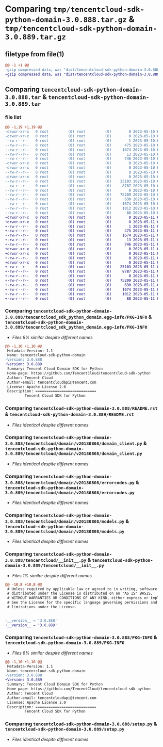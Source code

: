 # Comparing `tmp/tencentcloud-sdk-python-domain-3.0.888.tar.gz` & `tmp/tencentcloud-sdk-python-domain-3.0.889.tar.gz`

## filetype from file(1)

```diff
@@ -1 +1 @@
-gzip compressed data, was "dist/tencentcloud-sdk-python-domain-3.0.888.tar", last modified: Wed May 10 02:05:55 2023, max compression
+gzip compressed data, was "dist/tencentcloud-sdk-python-domain-3.0.889.tar", last modified: Thu May 11 02:39:03 2023, max compression
```

## Comparing `tencentcloud-sdk-python-domain-3.0.888.tar` & `tencentcloud-sdk-python-domain-3.0.889.tar`

### file list

```diff
@@ -1,19 +1,19 @@
-drwxr-xr-x   0 root         (0) root         (0)        0 2023-05-10 02:05:55.000000 tencentcloud-sdk-python-domain-3.0.888/
-drwxr-xr-x   0 root         (0) root         (0)        0 2023-05-10 02:05:55.000000 tencentcloud-sdk-python-domain-3.0.888/tencentcloud_sdk_python_domain.egg-info/
--rw-r--r--   0 root         (0) root         (0)        1 2023-05-10 02:05:55.000000 tencentcloud-sdk-python-domain-3.0.888/tencentcloud_sdk_python_domain.egg-info/dependency_links.txt
--rw-r--r--   0 root         (0) root         (0)      475 2023-05-10 02:05:55.000000 tencentcloud-sdk-python-domain-3.0.888/tencentcloud_sdk_python_domain.egg-info/SOURCES.txt
--rw-r--r--   0 root         (0) root         (0)     1674 2023-05-10 02:05:55.000000 tencentcloud-sdk-python-domain-3.0.888/tencentcloud_sdk_python_domain.egg-info/PKG-INFO
--rw-r--r--   0 root         (0) root         (0)       13 2023-05-10 02:05:55.000000 tencentcloud-sdk-python-domain-3.0.888/tencentcloud_sdk_python_domain.egg-info/top_level.txt
--rw-r--r--   0 root         (0) root         (0)      746 2023-05-10 02:05:55.000000 tencentcloud-sdk-python-domain-3.0.888/README.rst
-drwxr-xr-x   0 root         (0) root         (0)        0 2023-05-10 02:05:55.000000 tencentcloud-sdk-python-domain-3.0.888/tencentcloud/
-drwxr-xr-x   0 root         (0) root         (0)        0 2023-05-10 02:05:55.000000 tencentcloud-sdk-python-domain-3.0.888/tencentcloud/domain/
--rw-r--r--   0 root         (0) root         (0)        0 2023-05-10 02:05:55.000000 tencentcloud-sdk-python-domain-3.0.888/tencentcloud/domain/__init__.py
-drwxr-xr-x   0 root         (0) root         (0)        0 2023-05-10 02:05:55.000000 tencentcloud-sdk-python-domain-3.0.888/tencentcloud/domain/v20180808/
--rw-r--r--   0 root         (0) root         (0)    25103 2023-05-10 02:05:55.000000 tencentcloud-sdk-python-domain-3.0.888/tencentcloud/domain/v20180808/domain_client.py
--rw-r--r--   0 root         (0) root         (0)     8787 2023-05-10 02:05:55.000000 tencentcloud-sdk-python-domain-3.0.888/tencentcloud/domain/v20180808/errorcodes.py
--rw-r--r--   0 root         (0) root         (0)        0 2023-05-10 02:05:55.000000 tencentcloud-sdk-python-domain-3.0.888/tencentcloud/domain/v20180808/__init__.py
--rw-r--r--   0 root         (0) root         (0)    75209 2023-05-10 02:05:55.000000 tencentcloud-sdk-python-domain-3.0.888/tencentcloud/domain/v20180808/models.py
--rw-r--r--   0 root         (0) root         (0)      630 2023-05-10 02:05:55.000000 tencentcloud-sdk-python-domain-3.0.888/tencentcloud/__init__.py
--rw-r--r--   0 root         (0) root         (0)     1674 2023-05-10 02:05:55.000000 tencentcloud-sdk-python-domain-3.0.888/PKG-INFO
--rw-r--r--   0 root         (0) root         (0)     1012 2023-05-10 02:05:55.000000 tencentcloud-sdk-python-domain-3.0.888/setup.py
--rw-r--r--   0 root         (0) root         (0)       88 2023-05-10 02:05:55.000000 tencentcloud-sdk-python-domain-3.0.888/setup.cfg
+drwxr-xr-x   0 root         (0) root         (0)        0 2023-05-11 02:39:03.000000 tencentcloud-sdk-python-domain-3.0.889/
+drwxr-xr-x   0 root         (0) root         (0)        0 2023-05-11 02:39:03.000000 tencentcloud-sdk-python-domain-3.0.889/tencentcloud_sdk_python_domain.egg-info/
+-rw-r--r--   0 root         (0) root         (0)        1 2023-05-11 02:39:03.000000 tencentcloud-sdk-python-domain-3.0.889/tencentcloud_sdk_python_domain.egg-info/dependency_links.txt
+-rw-r--r--   0 root         (0) root         (0)      475 2023-05-11 02:39:03.000000 tencentcloud-sdk-python-domain-3.0.889/tencentcloud_sdk_python_domain.egg-info/SOURCES.txt
+-rw-r--r--   0 root         (0) root         (0)     1674 2023-05-11 02:39:03.000000 tencentcloud-sdk-python-domain-3.0.889/tencentcloud_sdk_python_domain.egg-info/PKG-INFO
+-rw-r--r--   0 root         (0) root         (0)       13 2023-05-11 02:39:03.000000 tencentcloud-sdk-python-domain-3.0.889/tencentcloud_sdk_python_domain.egg-info/top_level.txt
+-rw-r--r--   0 root         (0) root         (0)      746 2023-05-11 02:39:03.000000 tencentcloud-sdk-python-domain-3.0.889/README.rst
+drwxr-xr-x   0 root         (0) root         (0)        0 2023-05-11 02:39:03.000000 tencentcloud-sdk-python-domain-3.0.889/tencentcloud/
+drwxr-xr-x   0 root         (0) root         (0)        0 2023-05-11 02:39:03.000000 tencentcloud-sdk-python-domain-3.0.889/tencentcloud/domain/
+-rw-r--r--   0 root         (0) root         (0)        0 2023-05-11 02:39:03.000000 tencentcloud-sdk-python-domain-3.0.889/tencentcloud/domain/__init__.py
+drwxr-xr-x   0 root         (0) root         (0)        0 2023-05-11 02:39:03.000000 tencentcloud-sdk-python-domain-3.0.889/tencentcloud/domain/v20180808/
+-rw-r--r--   0 root         (0) root         (0)    25103 2023-05-11 02:39:03.000000 tencentcloud-sdk-python-domain-3.0.889/tencentcloud/domain/v20180808/domain_client.py
+-rw-r--r--   0 root         (0) root         (0)     8787 2023-05-11 02:39:03.000000 tencentcloud-sdk-python-domain-3.0.889/tencentcloud/domain/v20180808/errorcodes.py
+-rw-r--r--   0 root         (0) root         (0)        0 2023-05-11 02:39:03.000000 tencentcloud-sdk-python-domain-3.0.889/tencentcloud/domain/v20180808/__init__.py
+-rw-r--r--   0 root         (0) root         (0)    75209 2023-05-11 02:39:03.000000 tencentcloud-sdk-python-domain-3.0.889/tencentcloud/domain/v20180808/models.py
+-rw-r--r--   0 root         (0) root         (0)      630 2023-05-11 02:39:03.000000 tencentcloud-sdk-python-domain-3.0.889/tencentcloud/__init__.py
+-rw-r--r--   0 root         (0) root         (0)     1674 2023-05-11 02:39:03.000000 tencentcloud-sdk-python-domain-3.0.889/PKG-INFO
+-rw-r--r--   0 root         (0) root         (0)     1012 2023-05-11 02:39:03.000000 tencentcloud-sdk-python-domain-3.0.889/setup.py
+-rw-r--r--   0 root         (0) root         (0)       88 2023-05-11 02:39:03.000000 tencentcloud-sdk-python-domain-3.0.889/setup.cfg
```

### Comparing `tencentcloud-sdk-python-domain-3.0.888/tencentcloud_sdk_python_domain.egg-info/PKG-INFO` & `tencentcloud-sdk-python-domain-3.0.889/tencentcloud_sdk_python_domain.egg-info/PKG-INFO`

 * *Files 8% similar despite different names*

```diff
@@ -1,10 +1,10 @@
 Metadata-Version: 1.1
 Name: tencentcloud-sdk-python-domain
-Version: 3.0.888
+Version: 3.0.889
 Summary: Tencent Cloud Domain SDK for Python
 Home-page: https://github.com/TencentCloud/tencentcloud-sdk-python
 Author: Tencent Cloud
 Author-email: tencentcloudapi@tencent.com
 License: Apache License 2.0
 Description: ============================
         Tencent Cloud SDK for Python
```

### Comparing `tencentcloud-sdk-python-domain-3.0.888/README.rst` & `tencentcloud-sdk-python-domain-3.0.889/README.rst`

 * *Files identical despite different names*

### Comparing `tencentcloud-sdk-python-domain-3.0.888/tencentcloud/domain/v20180808/domain_client.py` & `tencentcloud-sdk-python-domain-3.0.889/tencentcloud/domain/v20180808/domain_client.py`

 * *Files identical despite different names*

### Comparing `tencentcloud-sdk-python-domain-3.0.888/tencentcloud/domain/v20180808/errorcodes.py` & `tencentcloud-sdk-python-domain-3.0.889/tencentcloud/domain/v20180808/errorcodes.py`

 * *Files identical despite different names*

### Comparing `tencentcloud-sdk-python-domain-3.0.888/tencentcloud/domain/v20180808/models.py` & `tencentcloud-sdk-python-domain-3.0.889/tencentcloud/domain/v20180808/models.py`

 * *Files identical despite different names*

### Comparing `tencentcloud-sdk-python-domain-3.0.888/tencentcloud/__init__.py` & `tencentcloud-sdk-python-domain-3.0.889/tencentcloud/__init__.py`

 * *Files 1% similar despite different names*

```diff
@@ -10,8 +10,8 @@
 # Unless required by applicable law or agreed to in writing, software
 # distributed under the License is distributed on an "AS IS" BASIS,
 # WITHOUT WARRANTIES OR CONDITIONS OF ANY KIND, either express or implied.
 # See the License for the specific language governing permissions and
 # limitations under the License.
 
 
-__version__ = '3.0.888'
+__version__ = '3.0.889'
```

### Comparing `tencentcloud-sdk-python-domain-3.0.888/PKG-INFO` & `tencentcloud-sdk-python-domain-3.0.889/PKG-INFO`

 * *Files 8% similar despite different names*

```diff
@@ -1,10 +1,10 @@
 Metadata-Version: 1.1
 Name: tencentcloud-sdk-python-domain
-Version: 3.0.888
+Version: 3.0.889
 Summary: Tencent Cloud Domain SDK for Python
 Home-page: https://github.com/TencentCloud/tencentcloud-sdk-python
 Author: Tencent Cloud
 Author-email: tencentcloudapi@tencent.com
 License: Apache License 2.0
 Description: ============================
         Tencent Cloud SDK for Python
```

### Comparing `tencentcloud-sdk-python-domain-3.0.888/setup.py` & `tencentcloud-sdk-python-domain-3.0.889/setup.py`

 * *Files identical despite different names*

